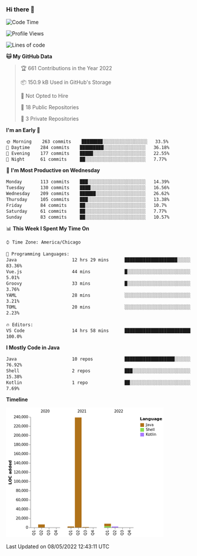 ### Hi there 👋


<!--START_SECTION:waka-->
![Code Time](http://img.shields.io/badge/Code%20Time-2%2C237%20hrs%209%20mins-blue)

![Profile Views](http://img.shields.io/badge/Profile%20Views-0-blue)

![Lines of code](https://img.shields.io/badge/From%20Hello%20World%20I%27ve%20Written-259%20Thousand%20lines%20of%20code-blue)

**🐱 My GitHub Data** 

> 🏆 661 Contributions in the Year 2022
 > 
> 📦 150.9 kB Used in GitHub's Storage 
 > 
> 🚫 Not Opted to Hire
 > 
> 📜 18 Public Repositories 
 > 
> 🔑 3 Private Repositories  
 > 
**I'm an Early 🐤** 

```text
🌞 Morning    263 commits    ████████░░░░░░░░░░░░░░░░░   33.5% 
🌆 Daytime    284 commits    █████████░░░░░░░░░░░░░░░░   36.18% 
🌃 Evening    177 commits    █████░░░░░░░░░░░░░░░░░░░░   22.55% 
🌙 Night      61 commits     ██░░░░░░░░░░░░░░░░░░░░░░░   7.77%

```
📅 **I'm Most Productive on Wednesday** 

```text
Monday       113 commits    ███░░░░░░░░░░░░░░░░░░░░░░   14.39% 
Tuesday      130 commits    ████░░░░░░░░░░░░░░░░░░░░░   16.56% 
Wednesday    209 commits    ██████░░░░░░░░░░░░░░░░░░░   26.62% 
Thursday     105 commits    ███░░░░░░░░░░░░░░░░░░░░░░   13.38% 
Friday       84 commits     ██░░░░░░░░░░░░░░░░░░░░░░░   10.7% 
Saturday     61 commits     ██░░░░░░░░░░░░░░░░░░░░░░░   7.77% 
Sunday       83 commits     ██░░░░░░░░░░░░░░░░░░░░░░░   10.57%

```


📊 **This Week I Spent My Time On** 

```text
⌚︎ Time Zone: America/Chicago

💬 Programming Languages: 
Java                     12 hrs 29 mins      ████████████████████░░░░░   83.36% 
Vue.js                   44 mins             █░░░░░░░░░░░░░░░░░░░░░░░░   5.01% 
Groovy                   33 mins             █░░░░░░░░░░░░░░░░░░░░░░░░   3.76% 
YAML                     28 mins             ░░░░░░░░░░░░░░░░░░░░░░░░░   3.21% 
TOML                     20 mins             ░░░░░░░░░░░░░░░░░░░░░░░░░   2.23%

🔥 Editors: 
VS Code                  14 hrs 58 mins      █████████████████████████   100.0%

```

**I Mostly Code in Java** 

```text
Java                     10 repos            ███████████████████░░░░░░   76.92% 
Shell                    2 repos             ███░░░░░░░░░░░░░░░░░░░░░░   15.38% 
Kotlin                   1 repo              ██░░░░░░░░░░░░░░░░░░░░░░░   7.69%

```


**Timeline**

![Chart not found](https://raw.githubusercontent.com/powercasgamer/powercasgamer/master/charts/bar_graph.png) 


 Last Updated on 08/05/2022 12:43:11 UTC
<!--END_SECTION:waka-->
